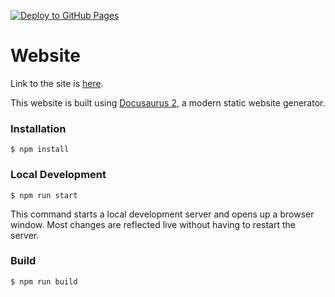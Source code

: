 [![Deploy to GitHub Pages](https://github.com/alexkmj/programming-basics/actions/workflows/deploy.yml/badge.svg?branch=master)](https://github.com/alexkmj/programming-basics/actions/workflows/deploy.yml)

# Website

Link to the site is [here](https://alexkmj.github.io/programming-basics/).

This website is built using [Docusaurus 2](https://docusaurus.io/), a modern
static website generator.

### Installation

```
$ npm install
```

### Local Development

```
$ npm run start
```

This command starts a local development server and opens up a browser window.
Most changes are reflected live without having to restart the server.

### Build

```
$ npm run build
```
